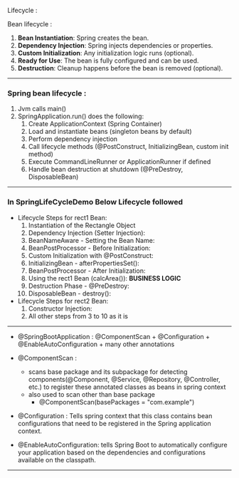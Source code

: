 Lifecycle :

Bean lifecycle :
1. **Bean Instantiation**: Spring creates the bean.
2. **Dependency Injection**: Spring injects dependencies or properties.
3. **Custom Initialization**: Any initialization logic runs (optional).
4. **Ready for Use**: The bean is fully configured and can be used.
5. **Destruction**: Cleanup happens before the bean is removed (optional).


--- 
### Spring bean lifecycle : 

1. Jvm calls main()
2. SpringApplication.run() does the following:
    1. Create ApplicationContext (Spring Container)
    2. Load and instantiate beans (singleton beans by default)
    3. Perform dependency injection
    4. Call lifecycle methods (@PostConstruct, InitializingBean, custom init method)
    5. Execute CommandLineRunner or ApplicationRunner if defined
    6. Handle bean destruction at shutdown (@PreDestroy, DisposableBean)
---

### In  SpringLifeCycleDemo Below Lifecycle followed
-  Lifecycle Steps for rect1 Bean: 
    1. Instantiation of the Rectangle Object
    2. Dependency Injection (Setter Injection):
    3. BeanNameAware - Setting the Bean Name:
    4. BeanPostProcessor - Before Initialization:
    5. Custom Initialization with @PostConstruct:
    6. InitializingBean - afterPropertiesSet():
    7. BeanPostProcessor - After Initialization:
    8. Using the rect1 Bean (calcArea()): **BUSINESS LOGIC** 
    9. Destruction Phase - @PreDestroy:
    10. DisposableBean - destroy():
- Lifecycle Steps for rect2 Bean: 
    1. Constructor Injection: 
    2. All other steps from 3 to 10 as it is

    
---
- @SpringBootApplication : @ComponentScan + @Configuration +  @EnableAutoConfiguration + many other annotations

- @ComponentScan : 
    - scans base package and its subpackage for detecting  components(@Component, @Service, @Repository, @Controller, etc.) to register these annotated classes as beans in spring context
    - also used to scan other than base package 
        - @ComponentScan(basePackages = "com.example")
- @Configuration :  Tells spring context that this class contains bean configurations that need to be registered in the Spring application context.

- @EnableAutoConfiguration: tells Spring Boot to automatically configure your application based on the dependencies and configurations available on the classpath.
---



